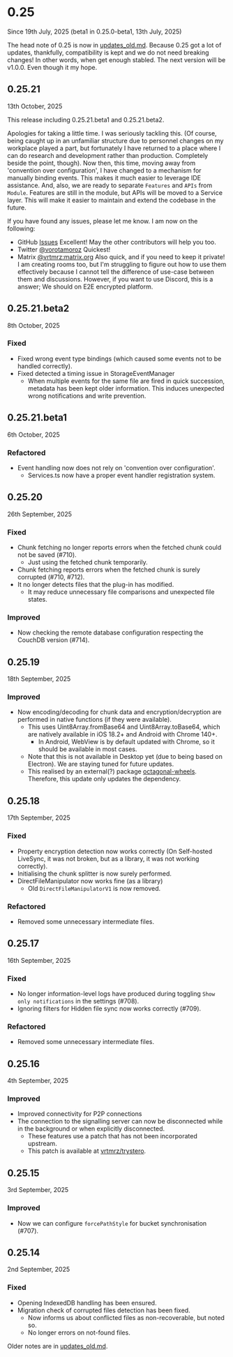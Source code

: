 # 0.25

Since 19th July, 2025 (beta1 in 0.25.0-beta1, 13th July, 2025)

The head note of 0.25 is now in [updates_old.md](https://github.com/vrtmrz/obsidian-livesync/blob/main/updates_old.md). Because 0.25 got a lot of updates, thankfully, compatibility is kept and we do not need breaking changes! In other words, when get enough stabled. The next version will be v1.0.0. Even though it my hope.

<!--
## 0.25.22 (Upcoming)

### Notes
- The checking algorithm implemented in 0.25.20 is also raised as PR (#237). And completely I merged it manually.
  - Sorry for lacking merging this PR, and let me say thanks to the great contribution, @bioluks !

-->
## 0.25.21

13th October, 2025

This release including 0.25.21.beta1 and 0.25.21.beta2.

Apologies for taking a little time. I was seriously tackling this.
(Of course, being caught up in an unfamiliar structure due to personnel changes on my workplace played a part, but fortunately I have returned to a place where I can do research and development rather than production. Completely beside the point, though).
Now then, this time, moving away from 'convention over configuration', I have changed to a mechanism for manually binding events. This makes it much easier to leverage IDE assistance.
And, also, we are ready to separate `Features` and `APIs` from `Module`. Features are still in the module, but APIs will be moved to a Service layer. This will make it easier to maintain and extend the codebase in the future.

If you have found any issues, please let me know. I am now on the following:
- GitHub [Issues](https://github.com/vrtmrz/obsidian-livesync/issues) Excellent! May the other contributors will help you too.
- Twitter [@vorotamoroz](https://twitter.com/vorotamoroz) Quickest!
- Matrix [@vrtmrz:matrix.org](https://matrix.to/#/@vrtmrz:matrix.org) Also quick, and if you need to keep it private!
    I am creating rooms too, but I'm struggling to figure out how to use them effectively because I cannot tell the difference of use-case between them and discussions. However, if you want to use Discord, this is a answer; We should on E2E encrypted platform.
## 0.25.21.beta2

8th October, 2025

### Fixed

- Fixed wrong event type bindings (which caused some events not to be handled correctly).
- Fixed detected a timing issue in StorageEventManager
    - When multiple events for the same file are fired in quick succession, metadata has been kept older information. This induces unexpected wrong notifications and write prevention.

## 0.25.21.beta1

6th October, 2025

### Refactored

- Event handling now does not rely on 'convention over configuration'.
    - Services.ts now have a proper event handler registration system.

## 0.25.20

26th September, 2025

### Fixed

- Chunk fetching no longer reports errors when the fetched chunk could not be saved (#710).
    - Just using the fetched chunk temporarily.
- Chunk fetching reports errors when the fetched chunk is surely corrupted (#710, #712).
- It no longer detects files that the plug-in has modified.
    - It may reduce unnecessary file comparisons and unexpected file states.

### Improved

- Now checking the remote database configuration respecting the CouchDB version (#714).

## 0.25.19

18th September, 2025

### Improved

- Now encoding/decoding for chunk data and encryption/decryption are performed in native functions (if they were available).
    - This uses Uint8Array.fromBase64 and Uint8Array.toBase64, which are natively available in iOS 18.2+ and Android with Chrome 140+.
        - In Android, WebView is by default updated with Chrome, so it should be available in most cases.
    - Note that this is not available in Desktop yet (due to being based on Electron). We are staying tuned for future updates.
    - This realised by an external(?) package [octagonal-wheels](https://github.com/vrtmrz/octagonal-wheels). Therefore, this update only updates the dependency.

## 0.25.18

17th September, 2025

### Fixed

- Property encryption detection now works correctly (On Self-hosted LiveSync, it was not broken, but as a library, it was not working correctly).
- Initialising the chunk splitter is now surely performed.
- DirectFileManipulator now works fine (as a library)
    - Old `DirectFileManipulatorV1` is now removed.

### Refactored

- Removed some unnecessary intermediate files.

## 0.25.17

16th September, 2025

### Fixed

- No longer information-level logs have produced during toggling `Show only notifications` in the settings (#708).
- Ignoring filters for Hidden file sync now works correctly (#709).

### Refactored

- Removed some unnecessary intermediate files.

## 0.25.16

4th September, 2025

### Improved

- Improved connectivity for P2P connections
- The connection to the signalling server can now be disconnected while in the background or when explicitly disconnected.
    - These features use a patch that has not been incorporated upstream.
    - This patch is available at [vrtmrz/trystero](https://github.com/vrtmrz/trystero).

## 0.25.15

3rd September, 2025

### Improved

- Now we can configure `forcePathStyle` for bucket synchronisation (#707).

## 0.25.14

2nd September, 2025

### Fixed

- Opening IndexedDB handling has been ensured.
- Migration check of corrupted files detection has been fixed.
    - Now informs us about conflicted files as non-recoverable, but noted so.
    - No longer errors on not-found files.

Older notes are in
[updates_old.md](https://github.com/vrtmrz/obsidian-livesync/blob/main/updates_old.md).
